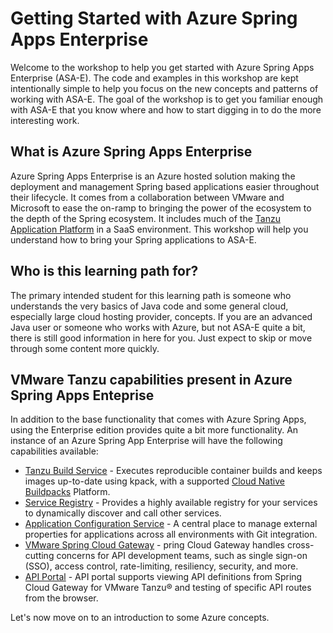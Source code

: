 # Getting Started with Azure Spring Apps Enterprise

Welcome to the workshop to help you get started with Azure Spring Apps Enterprise (ASA-E). The code and examples in this workshop are kept intentionally simple to help you focus on the new concepts and patterns of working with ASA-E. The goal of the workshop is to get you familiar enough with ASA-E that you know where and how to start digging in to do the more interesting work.  

## What is Azure Spring Apps Enterprise

Azure Spring Apps Enterprise is an Azure hosted solution making the deployment and management Spring based applications easier throughout their lifecycle. It comes from a collaboration between VMware and Microsoft to ease the on-ramp to bringing the power of the ecosystem to the depth of the Spring ecosystem. It includes much of the [Tanzu Application Platform](https://tanzu.vmware.com/application-platform) in a SaaS environment. This workshop will help you understand how to bring your Spring applications to ASA-E. 

## Who is this learning path for?

The primary intended student for this learning path is someone who understands the very basics of Java code and some general cloud, especially large cloud hosting provider, concepts. If you are an advanced Java user or someone who works with Azure, but not ASA-E quite a bit, there is still good information in here for you. Just expect to skip or move through some content more quickly.  


## VMware Tanzu capabilities present in Azure Spring Apps Enteprise

In addition to the base functionality that comes with Azure Spring Apps, using the Enterprise edition provides quite a bit more functionality. An instance of an Azure Spring App Enterprise will have the following capabilities available:


* [Tanzu Build Service](https://tanzu.vmware.com/build-service) - Executes reproducible container builds and keeps images up-to-date using kpack, with a supported [Cloud Native Buildpacks](https://buildpacks.io/) Platform.
* [Service Registry](https://docs.vmware.com/en/Spring-Cloud-Services-for-VMware-Tanzu/3.1/spring-cloud-services/GUID-service-registry-index.html) - Provides a highly available registry for your services to dynamically discover and call other services.
* [Application Configuration Service](https://learn.microsoft.com/en-us/azure/spring-apps/how-to-enterprise-application-configuration-service?tabs=Portal) - A central place to manage external properties for applications across all environments with Git integration.
* [VMware Spring Cloud Gateway](https://learn.microsoft.com/en-us/azure/spring-apps/how-to-use-enterprise-spring-cloud-gateway?tabs=Portal) - pring Cloud Gateway handles cross-cutting concerns for API development teams, such as single sign-on (SSO), access control, rate-limiting, resiliency, security, and more.
* [API Portal](https://learn.microsoft.com/en-us/azure/spring-apps/how-to-use-enterprise-api-portal?tabs=Portal) - API portal supports viewing API definitions from Spring Cloud Gateway for VMware Tanzu® and testing of specific API routes from the browser.


Let's now move on to an introduction to some Azure concepts.